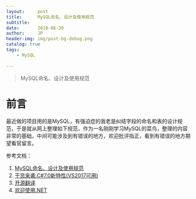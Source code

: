 ```yaml
---
layout:     post
title:      MySQL命名、设计及使用规范
subtitle:   
date:       2018-06-20
author:     JP
header-img: img/post-bg-debug.png
catalog: true
tags:
    - MySQL
    
---
```


> MySQL命名、设计及使用规范



# 前言

最近做的项目用的是MySQL，有强迫症的我老是纠结字段的命名和表的设计规范，于是就从网上整理如下规范，作为一名刚刚学习MySQL的菜鸟，整理的内容非常的基础，中间可能涉及到有错误的地方，欢迎批评指正，看到有错误的地方期望看官留言。


参考文档：<br>
1. [MySQL命名、设计及使用规范](https://www.biaodianfu.com/mysql-best-practices.html)<br>
2. [干货来袭.C#7.0新特性(VS2017可用)](http://www.cnblogs.com/GuZhenYin/p/6526041.html)<br>
3. [开源翻译](https://www.oschina.net/translate/whats-new-in-csharp-7-0)<br>
4. [欢迎使用.NET](https://docs.microsoft.com/zh-cn/dotnet/welcome)










